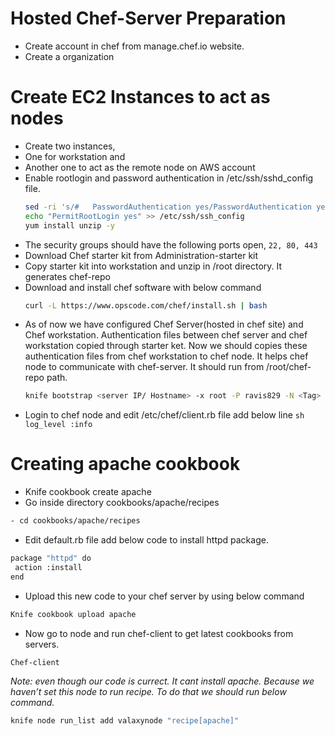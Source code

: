 # Hosted Chef-Server Preparation
 - Create account in chef from manage.chef.io website. 
 - Create a organization

# Create EC2 Instances to act as nodes
- Create two instances,
 - One for workstation and 
 - Another one to act as the remote node on AWS account
- Enable rootlogin and password authentication in /etc/ssh/sshd_config file.
	```sh
	sed -ri 's/#   PasswordAuthentication yes/PasswordAuthentication yes/g' /etc/ssh/ssh_config
	echo "PermitRootLogin yes" >> /etc/ssh/ssh_config
	yum install unzip -y
	```
- The security groups should have the following ports open, `22, 80, 443`
- Download Chef starter kit from Administration-starter kit
- Copy starter kit into workstation and unzip in /root directory. It generates chef-repo
- Download and install chef software with below command
	```sh
	curl -L https://www.opscode.com/chef/install.sh | bash
	```
- As of now we have configured Chef Server(hosted in chef site) and Chef workstation. Authentication files between chef server and chef workstation copied through starter ket.  Now we should copies these authentication files from chef workstation to chef node. It helps chef node to communicate with chef-server. It should run from /root/chef-repo path. 
	```sh
	knife bootstrap <server IP/ Hostname> -x root -P ravis829 -N <Tag>
	```
- Login to chef node and edit /etc/chef/client.rb file add below line
	```sh log_level	:info ```


# Creating apache cookbook
- Knife cookbook create apache
- Go inside directory cookbooks/apache/recipes 
```sh	
- cd cookbooks/apache/recipes
```
- Edit default.rb file add below code to install httpd package.
```sh
package "httpd" do
 action :install
end
```
- Upload this new code to your chef server by using below command
```sh
Knife cookbook upload apache
```
- Now go to node and run chef-client to get latest cookbooks from servers.
```sh
Chef-client
```
_Note: even though our code is currect. It cant install apache. Because we haven’t set this node to run recipe. To do that we should run below command._
```sh
knife node run_list add valaxynode "recipe[apache]"
```
